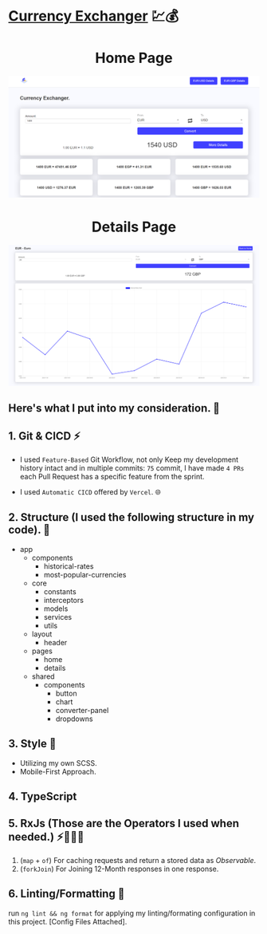 # [Currency Exchanger](https://currency-exchanger-snowy.vercel.app) 💹💰 

<h1 align="center">Home Page</h1>

![Home Page Preview](Home_Page.png)

<h1 align="center">Details Page</h1>

![Home Page Preview](Details_Page.png)

## Here's what I put into my consideration. 🧠

## 1. Git & CICD ⚡

* I used `Feature-Based` Git Workflow, not only Keep my development history intact and in multiple commits: `75` commit, I have made `4 PRs` each Pull Request has a specific feature from the sprint. 

* I used `Automatic CICD` offered by `Vercel`. 🌐

## 2. Structure (I used the following structure in my code). 🧹

- app
  - components
    - historical-rates
    - most-popular-currencies
  - core
    - constants
    - interceptors
    - models
    - services
    - utils
  - layout
    - header
  - pages
    - home
    - details
  - shared
    - components
      - button
      - chart
      - converter-panel
      - dropdowns

## 3. Style 🎨

* Utilizing my own SCSS.
* Mobile-First Approach.

## 4. TypeScript 

## 5. RxJs (Those are the Operators I used when needed.) ⚡🧠💪🏼

1. (`map` + `of`) For caching requests and return a stored data as *Observable*.
2. (`forkJoin`) For Joining 12-Month responses in one response.

## 6. Linting/Formatting 🫧

run `ng lint && ng format` for applying my linting/formating configuration in this project. [Config Files Attached].

